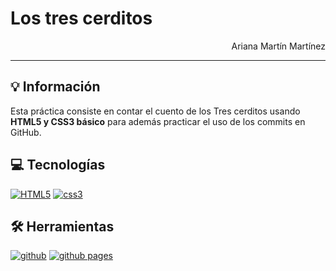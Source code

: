 # Los tres cerditos

<p style="text-align: end;">Ariana Martín Martínez</p>

---

## 💡 Información

Esta práctica consiste en contar el cuento de los Tres cerditos usando **HTML5 y CSS3 básico** para además practicar el uso de los commits en GitHub.

## 💻 Tecnologías

<a href='https://github.com/shivamkapasia0' target="_blank"><img alt='HTML5' src='https://img.shields.io/badge/HTML5-100000?style=for-the-badge&logo=HTML5&logoColor=white&labelColor=E34F26&color=E34F26'/></a>
<a href='https://github.com/shivamkapasia0' target="_blank"><img alt='css3' src='https://img.shields.io/badge/CSS3-100000?style=for-the-badge&logo=css3&logoColor=white&labelColor=1572B6&color=1572B6'/></a>

## 🛠 Herramientas

<a href='https://github.com/shivamkapasia0' target="_blank"><img alt='github' src='https://img.shields.io/badge/Github-100000?style=for-the-badge&logo=github&logoColor=white&labelColor=181717&color=181717'/></a>
<a href='https://github.com/shivamkapasia0' target="_blank"><img alt='github pages' src='https://img.shields.io/badge/Github_Pages-100000?style=for-the-badge&logo=github pages&logoColor=white&labelColor=222222&color=222222'/></a>